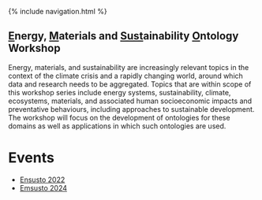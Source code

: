 {% include navigation.html %}

## <ins>E</ins>nergy, <ins>M</ins>aterials and <ins>Sust</ins>ainability <ins>O</ins>ntology Workshop

Energy, materials, and sustainability are increasingly relevant topics in the context of the climate crisis and a rapidly changing world, around which data and research needs to be aggregated. Topics that are within scope of this workshop series include energy systems, sustainability, climate, ecosystems, materials, and associated human socioeconomic impacts and preventative behaviours, including approaches to sustainable development. The workshop will focus on the development of ontologies for these domains as well as applications in which such ontologies are used.

# Events
  * [Ensusto 2022](jowo2022/)
  * [Emsusto 2024](jowo2024/)
